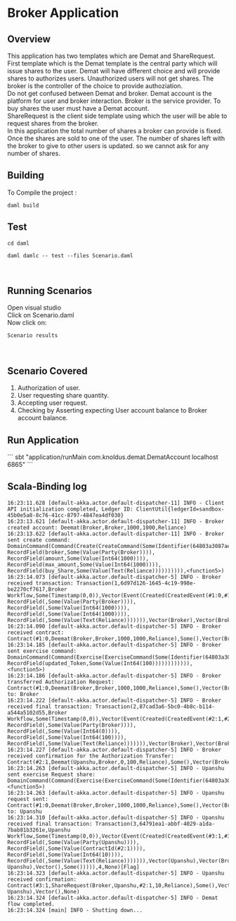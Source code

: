 <h1>Broker Application </h1>

<h2> Overview </h2>

This application has two templates which are Demat and ShareRequest.</br>
First template which is the Demat template is the central party which will issue shares to the user.
Demat will have different choice and will provide shares to authorizes users. Unauthorized users will not get shares. The broker is the controller of the choice to provide authoziation.</br>
Do not get confused between Demat and broker. Demat account is the platform for user and broker interaction. Broker is the service provider. To buy shares the user must have a Demat account.</br>
ShareRequest is the client side template using which the user will be able to request shares from the broker.</br>
In this application the total number of shares a broker can provide is fixed. Once the shares are sold to one of the user. The number of shares left with the broker to give to other users is updated.
so we cannot ask for any number of shares.</br>

<h2>Building </h2>

To Compile the project :

```
daml build
```

<h2>Test</h2>

```
cd daml
```

```
daml damlc -- test --files Scenario.daml
```
</br>

<h2>Running Scenarios</h2>

Open visual studio</br>
Click on Scenario.daml</br>
Now click on:

```
Scenario results
```
</br>

<h2>Scenario Covered</h2>

1. Authorization of user. </br>
2. User requesting share quantity. </br>
3. Accepting user request. </br>
4. Checking by Asserting expecting User account balance to Broker account balance.</br>

<h2>Run Application</h2>
```
sbt "application/runMain com.knoldus.demat.DematAccount localhost 6865"
```

<h2>Scala-Binding log </h2>

```
16:23:11.628 [default-akka.actor.default-dispatcher-11] INFO - Client API initialization completed, Ledger ID: ClientUtil{ledgerId=sandbox-45b0e5a8-8c76-41cc-8797-4847ea4df030}
16:23:13.621 [default-akka.actor.default-dispatcher-11] INFO - Broker created account: Deemat(Broker,Broker,1000,1000,Reliance)
16:23:13.622 [default-akka.actor.default-dispatcher-11] INFO - Broker sent create command: DomainCommand(Command(Create(CreateCommand(Some(Identifier(64803a3087ae6c06ffd08f1c8a3828f583e3aea2b22f83411a435581545bcf29,Main,Deemat)),Some(Record(Some(Identifier(64803a3087ae6c06ffd08f1c8a3828f583e3aea2b22f83411a435581545bcf29,Main,Deemat)),ArrayBuffer(RecordField(owner,Some(Value(Party(Broker)))), RecordField(broker,Some(Value(Party(Broker)))), RecordField(amount,Some(Value(Int64(1000)))), RecordField(max_amount,Some(Value(Int64(1000)))), RecordField(buy_Share,Some(Value(Text(Reliance)))))))))),<function5>)
16:23:14.073 [default-akka.actor.default-dispatcher-5] INFO - Broker received transaction: Transaction(1,6d97d126-1645-4c19-998e-be2270cf7617,Broker Workflow,Some(Timestamp(0,0)),Vector(Event(Created(CreatedEvent(#1:0,#1:0,Some(Identifier(64803a3087ae6c06ffd08f1c8a3828f583e3aea2b22f83411a435581545bcf29,Main,Deemat)),None,Some(Record(None,Vector(RecordField(,Some(Value(Party(Broker)))), RecordField(,Some(Value(Party(Broker)))), RecordField(,Some(Value(Int64(1000)))), RecordField(,Some(Value(Int64(1000)))), RecordField(,Some(Value(Text(Reliance))))))),Vector(Broker),Vector(Broker),Vector(),Some())))),2,None)
16:23:14.090 [default-akka.actor.default-dispatcher-5] INFO - Broker received contract: Contract(#1:0,Deemat(Broker,Broker,1000,1000,Reliance),Some(),Vector(Broker),Vector(),None)
16:23:14.185 [default-akka.actor.default-dispatcher-5] INFO - Broker sent exercise command: DomainCommand(Command(Exercise(ExerciseCommand(Some(Identifier(64803a3087ae6c06ffd08f1c8a3828f583e3aea2b22f83411a435581545bcf29,Main,Deemat)),#1:0,AuthorizeInvestor,Some(Value(Record(Record(Some(Identifier(64803a3087ae6c06ffd08f1c8a3828f583e3aea2b22f83411a435581545bcf29,Main,AuthorizeInvestor)),ArrayBuffer(RecordField(investor,Some(Value(Party(Upanshu)))), RecordField(updated_Token,Some(Value(Int64(100)))))))))))),<function5>)
16:23:14.186 [default-akka.actor.default-dispatcher-5] INFO - Broker transferred Authorization Request: Contract(#1:0,Deemat(Broker,Broker,1000,1000,Reliance),Some(),Vector(Broker),Vector(),None) to: Broker
16:23:14.222 [default-akka.actor.default-dispatcher-5] INFO - Broker received final transaction: Transaction(2,87cad3a6-5bc0-4b8c-b114-a544a5102d55,Broker Workflow,Some(Timestamp(0,0)),Vector(Event(Created(CreatedEvent(#2:1,#2:1,Some(Identifier(64803a3087ae6c06ffd08f1c8a3828f583e3aea2b22f83411a435581545bcf29,Main,Deemat)),None,Some(Record(None,Vector(RecordField(,Some(Value(Party(Upanshu)))), RecordField(,Some(Value(Party(Broker)))), RecordField(,Some(Value(Int64(0)))), RecordField(,Some(Value(Int64(100)))), RecordField(,Some(Value(Text(Reliance))))))),Vector(Broker),Vector(Broker),Vector(Upanshu),Some())))),3,None)
16:23:14.227 [default-akka.actor.default-dispatcher-5] INFO - Broker received confirmation for the Authorization Transfer: Contract(#2:1,Deemat(Upanshu,Broker,0,100,Reliance),Some(),Vector(Broker),Vector(Upanshu),None)
16:23:14.263 [default-akka.actor.default-dispatcher-5] INFO - Upanshu sent exercise Request share: DomainCommand(Command(Exercise(ExerciseCommand(Some(Identifier(64803a3087ae6c06ffd08f1c8a3828f583e3aea2b22f83411a435581545bcf29,Main,Deemat)),#2:1,RequestShare,Some(Value(Record(Record(Some(Identifier(64803a3087ae6c06ffd08f1c8a3828f583e3aea2b22f83411a435581545bcf29,Main,RequestShare)),ArrayBuffer(RecordField(requestQuantity,Some(Value(Int64(10)))))))))))),<function5>)
16:23:14.263 [default-akka.actor.default-dispatcher-5] INFO - Upanshu request sent: Contract(#1:0,Deemat(Broker,Broker,1000,1000,Reliance),Some(),Vector(Broker),Vector(),None) to: Upanshu
16:23:14.310 [default-akka.actor.default-dispatcher-5] INFO - Upanshu received final transaction: Transaction(3,64791ea1-abbf-4029-a1da-7bab81b3261e,Upanshu Workflow,Some(Timestamp(0,0)),Vector(Event(Created(CreatedEvent(#3:1,#3:1,Some(Identifier(64803a3087ae6c06ffd08f1c8a3828f583e3aea2b22f83411a435581545bcf29,Main,ShareRequest)),None,Some(Record(None,Vector(RecordField(,Some(Value(Party(Broker)))), RecordField(,Some(Value(Party(Upanshu)))), RecordField(,Some(Value(ContractId(#2:1)))), RecordField(,Some(Value(Int64(10)))), RecordField(,Some(Value(Text(Reliance))))))),Vector(Upanshu),Vector(Broker, Upanshu),Vector(),Some())))),4,None)[Flag]
16:23:14.323 [default-akka.actor.default-dispatcher-5] INFO - Upanshu received confirmation: Contract(#3:1,ShareRequest(Broker,Upanshu,#2:1,10,Reliance),Some(),Vector(Broker, Upanshu),Vector(),None)
16:23:14.324 [default-akka.actor.default-dispatcher-5] INFO - Demat flow completed.
16:23:14.324 [main] INFO - Shutting down...

```










